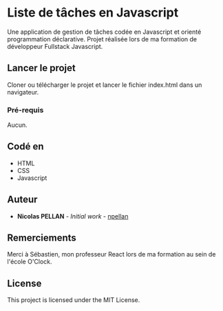 # Liste de tâches en Javascript

Une application de gestion de tâches codée en Javascript et orienté programmation déclarative.
Projet réalisée lors de ma formation de développeur Fullstack Javascript.

## Lancer le projet

Cloner ou télécharger le projet et lancer le fichier index.html dans un navigateur.

### Pré-requis

Aucun.

## Codé en 

* HTML
* CSS
* Javascript

## Auteur

* **Nicolas PELLAN** - *Initial work* - [npellan](https://github.com/npellan)

## Remerciements

Merci à Sébastien, mon professeur React lors de ma formation au sein de l'école O'Clock.

## License

This project is licensed under the MIT License.
